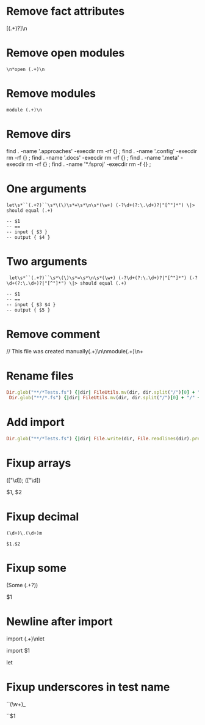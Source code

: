 # Remove fact attributes

\[<Fact>(.+)?\]\n

# Remove open modules

```
\n*open (.+)\n
```

# Remove modules

```
module (.+)\n
```

# Remove dirs

find . -name '.approaches' -execdir rm -rf {} \;
find . -name '.config' -execdir rm -rf {} \;
find . -name '.docs' -execdir rm -rf {} \;
find . -name '.meta' -execdir rm -rf {} \;
find . -name '\*.fsproj' -execdir rm -f {} \;

# One arguments

` let\s*``(.+?)``\s*\(\)\s*=\s*\n\s*(\w+) (-?\d+(?:\.\d+)?|"[^"]*") \|> should equal (.+) `

```
-- $1
-- ==
-- input { $3 }
-- output { $4 }
```

# Two arguments

` let\s*``(.+?)``\s*\(\)\s*=\s*\n\s*(\w+) (-?\d+(?:\.\d+)?|"[^"]*") (-?\d+(?:\.\d+)?|"[^"]*") \|> should equal (.+)`

```
-- $1
-- ==
-- input { $3 $4 }
-- output { $5 }
```

# Remove comment

// This file was created manually(.+)\n\nmodule(.+)\n+

# Rename files

```ruby
Dir.glob("**/*Tests.fs") {|dir| FileUtils.mv(dir, dir.split("/")[0] + "/test.fut")}
 Dir.glob("**/*.fs") {|dir| FileUtils.mv(dir, dir.split("/")[0] + "/" + dir.split("/")[0].tr("-","_") + ".fut")}
```

# Add import

```ruby
Dir.glob("**/*Tests.fs") {|dir| File.write(dir, File.readlines(dir).prepend(['import "' + dir.split("/")[0].tr("-", "\_") + '"' + "\n\n" ]).join)}
```

# Fixup arrays

(["\d]); (["\d])

$1, $2

# Fixup decimal

```
(\d+)\.(\d+)m
```

```
$1.$2
```

# Fixup some

\(Some (.+?)\)

$1

# Newline after import

import (.+)\nlet

import $1

let

# Fixup underscores in test name

``(\w+)\_

``$1
